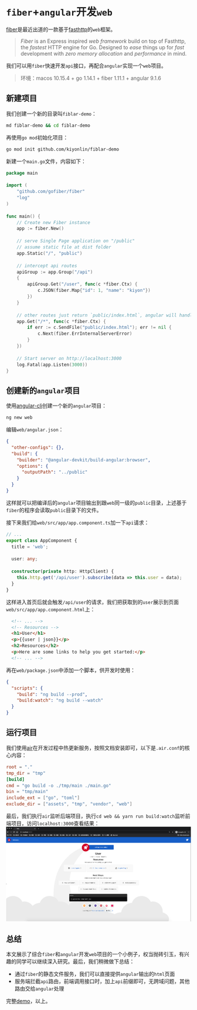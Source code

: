 # `fiber`+`angular`开发`web`
[fiber](https://docs.gofiber.io/)是最近出道的一款基于[fasthttp](https://github.com/valyala/fasthttp)的`web`框架。

> *Fiber* is an Express inspired *web framework* build on top of Fasthttp, the *fastest* HTTP engine for Go. Designed to *ease* things up for *fast* development with *zero memory allocation* and *performance* in mind.

我们可以用`fiber`快速开发`api`接口，再配合`angular`实现一个`web`项目。

> 环境：macos 10.15.4 + go 1.14.1 + fiber 1.11.1 + angular 9.1.6

## 新建项目
我们创建一个新的目录叫`fiblar-demo`：

```bash
md fiblar-demo && cd fiblar-demo
```

再使用`go mod`初始化项目：

```bash
go mod init github.com/kiyonlin/fiblar-demo
```

新建一个`main.go`文件，内容如下：

```go
package main

import (
	"github.com/gofiber/fiber"
	"log"
)

func main() {
	// Create new Fiber instance
	app := fiber.New()

	// serve Single Page application on "/public"
	// assume static file at dist folder
	app.Static("/", "public")

    // intercept api routes
	apiGroup := app.Group("/api")
	{
		apiGroup.Get("/user", func(c *fiber.Ctx) {
			c.JSON(fiber.Map{"id": 1, "name": "kiyon"})
		})
	}
    
    // other routes just return `public/index.html`, angular will handle them
	app.Get("/*", func(c *fiber.Ctx) {
		if err := c.SendFile("public/index.html"); err != nil {
			c.Next(fiber.ErrInternalServerError)
		}
	})

	// Start server on http://localhost:3000
	log.Fatal(app.Listen(3000))
}
```

## 创建新的`angular`项目
使用[angular-cli](https://angular.cn/cli)创建一个新的`angular`项目：

```bash
ng new web
```

编辑`web/angular.json`：

```json
{
  "other-configs": {},
  "build": {
    "builder": "@angular-devkit/build-angular:browser",
    "options": {
      "outputPath": "../public"
    }
  }
}
```

这样就可以把编译后的`angular`项目输出到跟`web`同一级的`public`目录，上述基于`fiber`的程序会读取`public`目录下的文件。

接下来我们给`web/src/app/app.component.ts`加一下`api`请求：

```typescript
// ...
export class AppComponent {
  title = 'web';

  user: any;

  constructor(private http: HttpClient) {
    this.http.get('/api/user').subscribe(data => this.user = data);
  }
}
```

这样进入首页后就会触发`/api/user`的请求，我们把获取到的`user`展示到页面`web/src/app/app.component.html`上：

```html
  <!-- ... -->
  <!-- Resources -->
  <h1>User</h1>
  <p>{{user | json}}</p>
  <h2>Resources</h2>
  <p>Here are some links to help you get started:</p>
  <!-- ... -->
```

再在`web/package.json`中添加一个脚本，供开发时使用：

```json
{
  "scripts": {
    "build": "ng build --prod",
    "build:watch": "ng build --watch"
  }
}
```

## 运行项目
我们使用[air](https://github.com/cosmtrek/air)在开发过程中热更新服务，按照文档安装即可，以下是`.air.conf`的核心内容：

```toml
root = "."
tmp_dir = "tmp"
[build]
cmd = "go build -o ./tmp/main ./main.go"
bin = "tmp/main"
include_ext = ["go", "toml"]
exclude_dir = ["assets", "tmp", "vendor", "web"]
```

最后，我们执行`air`监听后端项目，执行`cd web && yarn run build:watch`监听前端项目，访问`localhost:3000`查看结果：
![demo](demo.png)

## 总结
本文展示了综合`fiber`和`angular`开发`web`项目的一个小例子，权当抛砖引玉，有兴趣的同学可以继续深入研究。最后，我们稍微做下总结：

- 通过`fiber`的静态文件服务，我们可以直接提供`angular`输出的`html`页面
- 服务端拦截`api`路由，前端调用接口时，加上`api`前缀即可，无跨域问题，其他路由交给`angular`处理

完整[demo](http://github.com/kiyonlin/fiblar-demo)，以上。
